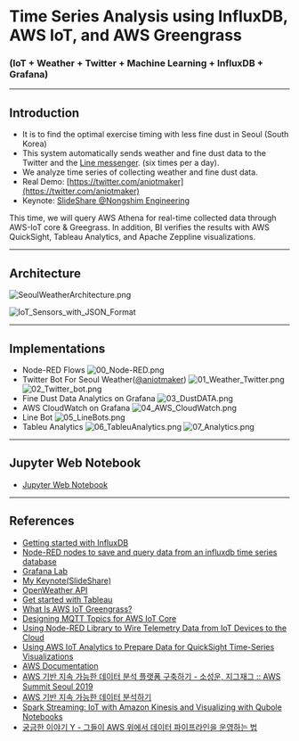 # Time Series Analysis using InfluxDB, AWS IoT, and AWS Greengrass
### (IoT + Weather + Twitter + Machine Learning + InfluxDB + Grafana)

***

## Introduction
- It is to find the optimal exercise timing with less fine dust in Seoul (South Korea)
- This system automatically sends weather and fine dust data to the Twitter and the [Line messenger](https://en.wikipedia.org/wiki/Line_(software)). (six times per a day).
- We analyze time series of collecting weather and fine dust data.
- Real Demo: [https://twitter.com/aniotmaker](https://twitter.com/aniotmaker)
- Keynote: [SlideShare @Nongshim Engineering](https://www.slideshare.net/StephenHaesungLee/aws-iot-aws-greengrass-for-time-series-analysis-english-ver)

This time, we will query AWS Athena for real-time collected data through AWS-IoT core & Greegrass.
In addition, BI verifies the results with AWS QuickSight, Tableau Analytics, and Apache Zeppline visualizations.

---

## Architecture
![SeoulWeatherArchitecture.png](https://raw.githubusercontent.com/leehaesung/seoul_weather_twitter_Analysis/master/01_files/SeoulWeatherArchitecture.png)

![IoT_Sensors_with_JSON_Format](https://raw.githubusercontent.com/leehaesung/seoul_weather_twitter_Analysis/master/01_files/IoT_Sensors_with_JSON_Format.png)


---

## Implementations
* Node-RED Flows
![00_Node-RED.png](https://raw.githubusercontent.com/leehaesung/seoul_weather_twitter_Analysis/master/01_files/00_Node-RED.png)
* Twitter Bot For Seoul Weather([@aniotmaker](https://twitter.com/aniotmaker))
![01_Weather_Twitter.png](https://raw.githubusercontent.com/leehaesung/seoul_weather_twitter_Analysis/master/01_files/01_Weather_Twitter.png)
![02_Twitter_bot.png](https://raw.githubusercontent.com/leehaesung/seoul_weather_twitter_Analysis/master/01_files/02_Twitter_bot.png)
* Fine Dust Data Analytics on Grafana
![03_DustDATA.png](https://raw.githubusercontent.com/leehaesung/seoul_weather_twitter_Analysis/master/01_files/03_DustDATA.png)
* AWS CloudWatch on Grafana
![04_AWS_CloudWatch.png](https://raw.githubusercontent.com/leehaesung/seoul_weather_twitter_Analysis/master/01_files/04_AWS_CloudWatch.png)
* Line Bot
![05_LineBots.png](https://raw.githubusercontent.com/leehaesung/seoul_weather_twitter_Analysis/master/01_files/05_LineBots.png)
* Tableu Analytics
![06_TableuAnalytics.png](https://raw.githubusercontent.com/leehaesung/seoul_weather_twitter_Analysis/master/01_files/06_TableuAnalytics.png)
![07_Analytics.png](https://raw.githubusercontent.com/leehaesung/seoul_weather_twitter_Analysis/master/01_files/07_Analytics.png)

---

## Jupyter Web Notebook
 * [Jupyter Web Notebook](https://nbviewer.jupyter.org/github/leehaesung/seoul_weather_twitter_Analysis/blob/master/01_files/SeoulWeather_pm2p5c_csv.ipynb)

---

## References

* [Getting started with InfluxDB](https://docs.influxdata.com/influxdb/v1.7/introduction/getting-started)
* [Node-RED nodes to save and query data from an influxdb time series database](https://flows.nodered.org/node/node-red-contrib-influxdb)
* [Grafana Lab](https://grafana.com/)
* [My Keynote(SlideShare)](https://www.slideshare.net/StephenHaesungLee/aws-iot-aws-greengrass-for-time-series-analysis-english-ver)
* [OpenWeather API](https://openweathermap.org/)
* [Get started with Tableau](https://www.tableau.com/learn/get-started)
* [What Is AWS IoT Greengrass?](https://docs.aws.amazon.com/greengrass/latest/developerguide/what-is-gg.html)
* [Designing MQTT Topics
for AWS IoT Core](https://d1.awsstatic.com/whitepapers/Designing_MQTT_Topics_for_AWS_IoT_Core.pdf)
* [Using Node-RED Library to Wire Telemetry Data from IoT Devices to the Cloud](https://labs.eleks.com/2019/01/node-red-library-iot-cloud.html)
* [Using AWS IoT Analytics to Prepare Data for QuickSight Time-Series Visualizations](https://aws.amazon.com/blogs/iot/using-aws-iot-analytics-to-prepare-data-for-quicksight-time-series-visualizations/)
* [AWS Documentation](https://docs.aws.amazon.com/index.html)
* [AWS 기반 지속 가능한 데이터 분석 플랫폼 구축하기 - 소성운, 지그재그 :: AWS Summit Seoul 2019](https://www.slideshare.net/awskorea/aws-aws-summit-seoul-2019-141290115)
* [AWS 기반 지속 가능한 데이터 분석하기](https://github.com/awskrug/datascience-group/tree/master/workshop-sustainable_data_analysis)
* [Spark Streaming: IoT with Amazon Kinesis and Visualizing with Qubole Notebooks](https://www.qubole.com/blog/spark-streaming-iot-amazon-kinesis-visualizing-qubole-notebooks/)
* [궁금한 이야기 Y - 그들이 AWS 위에서 데이터 파이프라인을 운영하는 법](https://docs.google.com/presentation/d/1_v-f5B67v-hcmEbltLEfjSS5MKKctztdAGZzEHs2DPM/edit?usp=sharing)
